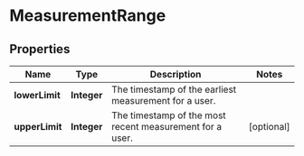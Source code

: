 
# MeasurementRange

## Properties
Name | Type | Description | Notes
------------ | ------------- | ------------- | -------------
**lowerLimit** | **Integer** | The timestamp of the earliest measurement for a user. | 
**upperLimit** | **Integer** | The timestamp of the most recent measurement for a user. |  [optional]



